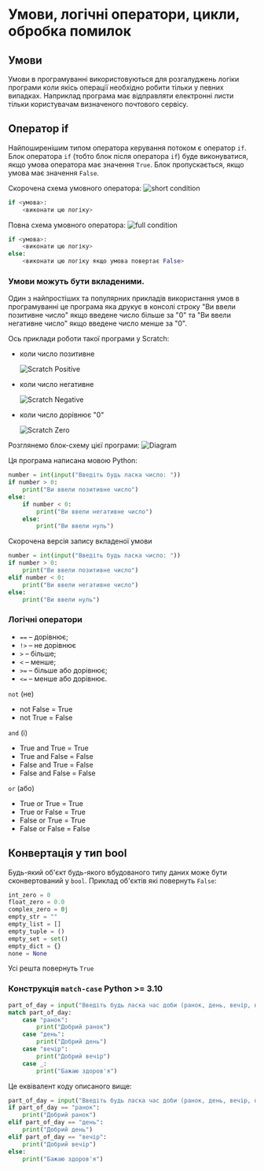 # Умови, логічні оператори, цикли, обробка помилок

## Умови
Умови в програмуванні використовуються для розгалуджень логіки програми 
коли якісь операції необхідно робити тільки у певних випадках. Наприклад 
програма має відправляти електронні листи тільки користувачам визначеного
почтового сервісу.

## Оператор if
Найпоширенішим типом оператора керування потоком є оператор `if`. 
Блок оператора `if` (тобто блок після оператора `if`) буде виконуватися, 
якщо умова оператора має значення `True`. Блок пропускається, якщо умова 
має значення `False`.

Скорочена схема умовного оператора:
    ![short condition](images/short_condition.jpeg)
    
```python
if <умова>:
    <виконати цю логіку>
```

Повна схема умовного оператора:
    ![full condition](images/full_condition.jpeg)
    
```python
if <умова>:
    <виконати цю логіку>
else:
    <виконати цю логіку якщо умова повертає False>
```

### Умови можуть бути вкладеними.
Один з найпростіших та популярних прикладів використання умов в програмуванні 
це програма яка друкує в консолі строку "Ви ввели позитивне число" якщо 
введене число більше за "0" та "Ви ввели негативне число" якщо 
введене число менше за "0".

Ось приклади роботи такої програми у Scratch:
- коли число позитивне

    ![Scratch Positive](images/positive_scratch.png)
- коли число негативне

    ![Scratch Negative](images/negative_scratch.png)
- коли число дорівнює "0"

    ![Scratch Zero](images/zero_scratch.png)


Розглянемо блок-схему цієї програми:
    ![Diagram](images/diagram.jpg)

Ця програма написана мовою Python:
```python
number = int(input("Введіть будь ласка число: "))
if number > 0:
    print("Ви ввели позитивне число")
else:
    if number < 0:
        print("Ви ввели негативне число")
    else:
        print("Ви ввели нуль")
```

Скорочена версія запису вкладеної умови
```python
number = int(input("Введіть будь ласка число: "))
if number > 0:
    print("Ви ввели позитивне число")
elif number < 0:
    print("Ви ввели негативне число")
else:
    print("Ви ввели нуль")
```

### Логічні оператори 

- `==` – дорівнює;
- `!>` – не дорівнює
- `>` – більше;
- `<` – менше;
- `>=` – більше або дорівнює;
- `<=` – менше або дорівнює.

`not` (не)
- not False = True
- not True = False

`and` (і)
- True and True = True
- True and False = False
- False and True = False
- False and False = False

`or` (або)
- True or True = True
- True or False = True
- False or True = True
- False or False = False

## Конвертація у тип bool 
Будь-який об'єкт будь-якого вбудованого типу даних може бути сконвертований у `bool`.
Приклад об'єктів які повернуть `False`:
```python
int_zero = 0
float_zero = 0.0
complex_zero = 0j
empty_str = ""
empty_list = []
empty_tuple = ()
empty_set = set()
empty_dict = {}
none = None
```
Усі решта повернуть `True`

### Конструкція `match-case` Python >= 3.10
```python
part_of_day = input("Введіть будь ласка час доби (ранок, день, вечір, не знаю): ")
match part_of_day:
    case "ранок":
        print("Добрий ранок")
    case "день":
        print("Добрий день")
    case "вечір":
        print("Добрий вечір")
    case _:
        print("Бажаю здоров'я")
```

Це еквівалент коду описаного вище:
```python
part_of_day = input("Введіть будь ласка час доби (ранок, день, вечір, не знаю): ")
if part_of_day == "ранок":
    print("Добрий ранок")
elif part_of_day == "день":
    print("Добрий день")
elif part_of_day == "вечір":
    print("Добрий вечір")
else:
    print("Бажаю здоров'я")
```
